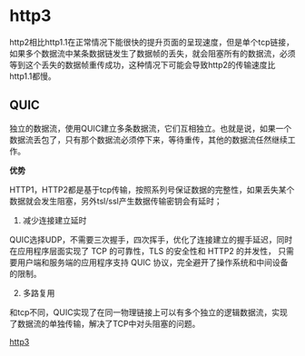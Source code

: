# http3

http2相比http1.1在正常情况下能很快的提升页面的呈现速度，但是单个tcp链接，如果多个数据流中某条数据链发生了数据帧的丢失，就会阻塞所有的数据流，必须等到这个丢失的数据帧重传成功，这种情况下可能会导致http2的传输速度比http1.1都慢。

## QUIC

独立的数据流，使用QUIC建立多条数据流，它们互相独立。也就是说，如果一个数据流丢包了，只有那个数据流必须停下来，等待重传，其他的数据流任然继续工作。

**优势**

HTTP1，HTTP2都是基于tcp传输，按照系列号保证数据的完整性，如果丢失某个数据就会发生阻塞，另外tsl/ssl产生数据传输密钥会有延时；

1. 减少连接建立延时

QUIC选择UDP，不需要三次握手，四次挥手，优化了连接建立的握手延迟，同时在应用程序层面实现了 TCP 的可靠性，TLS 的安全性和 HTTP2 的并发性，
只需要用户端和服务端的应用程序支持 QUIC 协议，完全避开了操作系统和中间设备的限制。

2. 多路复用

和tcp不同，QUIC实现了在同一物理链接上可以有多个独立的逻辑数据流，实现了数据流的单独传输，解决了TCP中对头阻塞的问题。

[http3](https://zhuanlan.zhihu.com/p/32553477)


